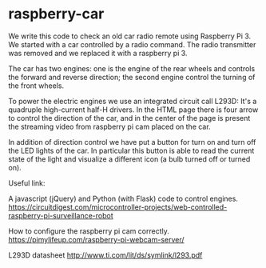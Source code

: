 # raspberry-car
We write this code to check an old car radio remote using Raspberry Pi 3.
We started with a car controlled by a radio command.
The radio transmitter was removed and we replaced it with a raspberry pi 3.

The car has two engines: one is the engine of the rear wheels and controls the forward and reverse direction; the second engine control the turning of the front wheels.

To power the electric engines we use an integrated circuit call L293D: It's a quadruple high-current half-H drivers.
In the HTML page there is four arrow to control the direction of the car, and in the center of the page is present the streaming video from raspberry pi cam placed on the car.

In addition of direction control we have put a button for turn on and turn off the LED lights of the car. In particular this button is able to read the current state of the light and visualize a different icon (a bulb turned off or turned on).

Useful link:

A javascript (jQuery) and Python (with Flask) code to control engines.
https://circuitdigest.com/microcontroller-projects/web-controlled-raspberry-pi-surveillance-robot

How to configure the raspberry pi cam correctly. 
https://pimylifeup.com/raspberry-pi-webcam-server/


L293D datasheet http://www.ti.com/lit/ds/symlink/l293.pdf

